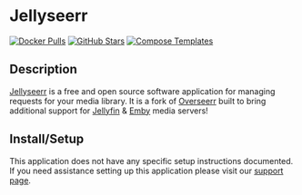 # Jellyseerr

[![Docker Pulls](https://img.shields.io/docker/pulls/fallenbagel/jellyseerr?style=flat-square&color=607D8B&label=docker%20pulls&logo=docker)](https://hub.docker.com/r/fallenbagel/jellyseerr)
[![GitHub Stars](https://img.shields.io/github/stars/fallenbagel/jellyseerr?style=flat-square&color=607D8B&label=github%20stars&logo=github)](https://github.com/fallenbagel/jellyseerr)
[![Compose Templates](https://img.shields.io/static/v1?style=flat-square&color=607D8B&label=compose&message=templates)](https://github.com/GhostWriters/DockSTARTer/tree/main/compose/.apps/jellyseerr)

## Description

[Jellyseerr](https://docs.jellyseerr.dev/) is a free and open source software application for managing requests for your media library. It is a fork of [Overseerr](https://github.com/sct/overseerr) built to bring additional support for [Jellyfin](https://github.com/jellyfin/jellyfin) & [Emby](https://github.com/MediaBrowser/Emby) media servers!

## Install/Setup

This application does not have any specific setup instructions documented. If
you need assistance setting up this application please visit our
[support page](https://dockstarter.com/basics/support/).
